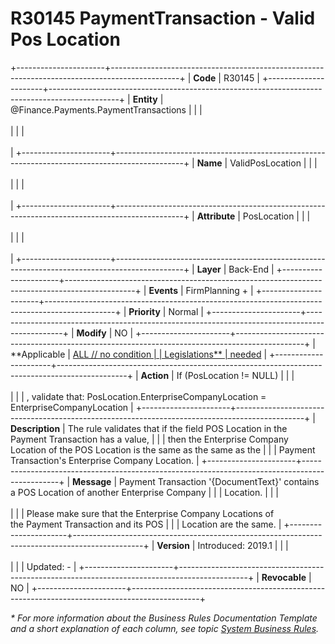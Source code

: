 ﻿---
erp.type: business-rule
erp.entity: Finance.Payments.PaymentTransactions
---

# R30145 PaymentTransaction - Valid Pos Location
+----------------------+-----------------------------------------------------------------------------------------------+
| **Code**             | R30145                                                                                        |
+----------------------+-----------------------------------------------------------------------------------------------+
| **Entity**           | @Finance.Payments.PaymentTransactions                                                         |
|                      | <br/><br/>                                                                                    |
|                      | <br/><br/>                                                                                    |
+----------------------+-----------------------------------------------------------------------------------------------+
| **Name**             | ValidPosLocation                                                                              |
|                      | <br/><br/>                                                                                    |
|                      | <br/><br/>                                                                                    |
+----------------------+-----------------------------------------------------------------------------------------------+
| **Attribute**        | PosLocation                                                                                   |
|                      | <br/><br/>                                                                                    |
|                      | <br/><br/>                                                                                    |
+----------------------+-----------------------------------------------------------------------------------------------+
| **Layer**            | Back-End                                                                                      |
+----------------------+-----------------------------------------------------------------------------------------------+
| **Events**           | FirmPlanning +                                                                                |
+----------------------+-----------------------------------------------------------------------------------------------+
| **Priority**         | Normal                                                                                        |
+----------------------+-----------------------------------------------------------------------------------------------+
| **Modify**           | NO                                                                                            |
+----------------------+-----------------------------------------------------------------------------------------------+
| **Applicable         | [ALL // no condition                                                                          |
| Legislations**       | needed](xref:applicable-legislations)                                                         |
+----------------------+-----------------------------------------------------------------------------------------------+
| **Action**           | If (PosLocation != NULL)                                                                      |
|                      | <br/><br/>                                                                                    |
|                      | , validate that: PosLocation.EnterpriseCompanyLocation = EnterpriseCompanyLocation            |
+----------------------+-----------------------------------------------------------------------------------------------+
| **Description**      | The rule validates that if the field POS Location in the Payment Transaction has a value,     |
|                      | then the Enterprise Company Location of the POS Location is the same as the same as the       |
|                      | Payment Transaction\'s Enterprise Company Location.                                           |
+----------------------+-----------------------------------------------------------------------------------------------+
| **Message**          | Payment Transaction \'{DocumentText}\' contains a POS Location of another Enterprise Company  |
|                      | Location.                                                                                     |
|                      | <br/><br/>                                                                                    |
|                      | Please make sure that the Enterprise Company Locations of the Payment Transaction and its POS |
|                      | Location are the same.                                                                        |
+----------------------+-----------------------------------------------------------------------------------------------+
| **Version**          | Introduced: 2019.1                                                                            |
|                      | <br/><br/>                                                                                    |
|                      | Updated: -                                                                                    |
+----------------------+-----------------------------------------------------------------------------------------------+
| **Revocable**        | NO                                                                                            |
+----------------------+-----------------------------------------------------------------------------------------------+

*\* For more information about the Business Rules Documentation Template and a short explanation of each column, see
topic [System Business Rules](../templates/template-description-system-business-rules.md).*
